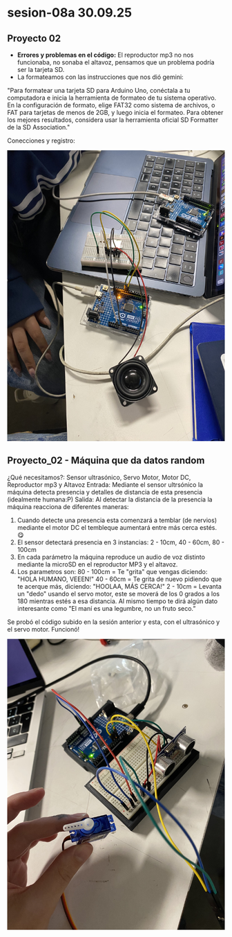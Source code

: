 # sesion-08a 30.09.25

## Proyecto 02
+ **Errores y problemas en el código:** El reproductor mp3 no nos funcionaba, no sonaba el altavoz, pensamos que un problema podría ser la tarjeta SD.
+ La formateamos con las instrucciones que nos dió gemini:

"Para formatear una tarjeta SD para Arduino Uno, conéctala a tu computadora e inicia la herramienta de formateo de tu sistema operativo. En la configuración de formato, elige FAT32 como sistema de archivos, o FAT para tarjetas de menos de 2GB, y luego inicia el formateo. Para obtener los mejores resultados, considera usar la herramienta oficial SD Formatter de la SD Association."

Conecciones y registro:

![conecciones](./imagenes/IMG_2008.jpg)

## Proyecto_02 - Máquina que da datos random
¿Qué necesitamos?: Sensor ultrasónico, Servo Motor, Motor DC, Reproductor mp3 y Altavoz
Entrada: Mediante el sensor ultrsónico la máquina detecta presencia y detalles de distancia de esta presencia (idealmente humana:P)
Salida: Al detectar la distancia de la presencia la máquina reacciona de diferentes maneras:
1. Cuando detecte una presencia esta comenzará a temblar (de nervios) mediante el motor DC el tembleque aumentará entre más cerca estés. 😋
2. El sensor detectará presencia en 3 instancias: 2 - 10cm, 40 - 60cm, 80 - 100cm
3. En cada parámetro la máquina reproduce un audio de voz distinto mediante la microSD en el reproductor MP3 y el altavoz.
4. Los parametros son:
80 - 100cm = Te "grita" que vengas diciendo: "HOLA HUMANO, VEEEN!"
40 - 60cm = Te grita de nuevo pidiendo que te acerque más, diciendo: "HOOLAA, MÁS CERCA!"
2 - 10cm = Levanta un "dedo" usando el servo motor, este se moverá de los 0 grados a los 180 mientras estés a esa distancia. Al mismo tiempo te dirá algún dato interesante como "El maní es una legumbre, no un fruto seco.”

Se probó el código subido en la sesión anterior y esta, con el ultrasónico y el servo motor.
Funcionó!

![conecciones](./imagenes/IMG_2007.jpg)
